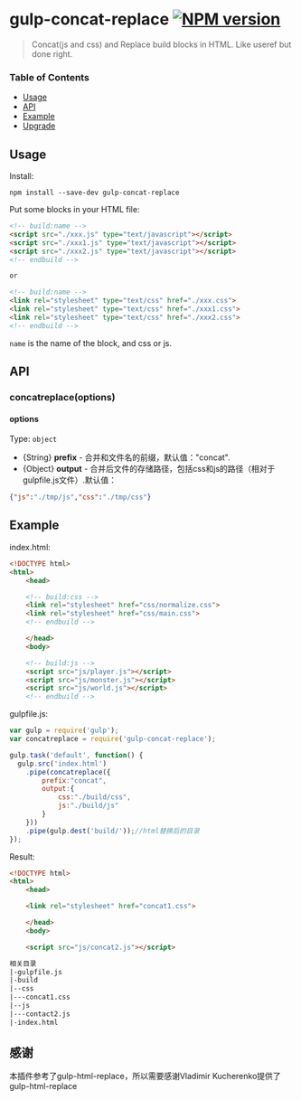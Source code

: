 # gulp-concat-replace [![NPM version][npm-image]][npm-url]

> Concat(js and css) and Replace build blocks in HTML. Like useref but done right.
 

### Table of Contents

- [Usage](#usage)
- [API](#api)
- [Example](#example)
- [Upgrade](#upgrade)


## Usage
Install:
```shell
npm install --save-dev gulp-concat-replace
```

Put some blocks in your HTML file:
```html
<!-- build:name -->
<script src="./xxx.js" type="text/javascript"></script>
<script src="./xxx1.js" type="text/javascript"></script>
<script src="./xxx2.js" type="text/javascript"></script>
<!-- endbuild -->

or 

<!-- build:name -->
<link rel="stylesheet" type="text/css" href="./xxx.css">
<link rel="stylesheet" type="text/css" href="./xxx1.css">
<link rel="stylesheet" type="text/css" href="./xxx2.css">
<!-- endbuild -->

```
`name` is the name of the block, and css or js.

## API
### concatreplace(options)

#### options
Type: `object`

- {String} **prefix** - 合并和文件名的前缀，默认值："concat".
- {Object} **output** - 合并后文件的存储路径，包括css和js的路径（相对于gulpfile.js文件）.默认值：
```json
{"js":"./tmp/js","css":"./tmp/css"}
```

## Example
index.html:

```html
<!DOCTYPE html>
<html>
    <head>

    <!-- build:css -->
    <link rel="stylesheet" href="css/normalize.css">
    <link rel="stylesheet" href="css/main.css">
    <!-- endbuild -->

    </head>
    <body>

    <!-- build:js -->
    <script src="js/player.js"></script>
    <script src="js/monster.js"></script>
    <script src="js/world.js"></script>
    <!-- endbuild -->
```

gulpfile.js:

```javascript
var gulp = require('gulp');
var concatreplace = require('gulp-concat-replace');

gulp.task('default', function() {
  gulp.src('index.html')
    .pipe(concatreplace({
    	prefix:"concat",
        output:{
        	css:"./build/css",
            js:"./build/js"
        }
    }))
    .pipe(gulp.dest('build/'));//html替换后的目录
});
```

Result:

```html
<!DOCTYPE html>
<html>
    <head>

    <link rel="stylesheet" href="concat1.css">

    </head>
    <body>

    <script src="js/concat2.js"></script>
```

```html
相关目录
|-gulpfile.js
|-build
|--css
|---concat1.css
|--js
|---contact2.js
|-index.html

```

## 感谢

本插件参考了gulp-html-replace，所以需要感谢Vladimir Kucherenko提供了gulp-html-replace

[npm-url]: https://npmjs.org/package/gulp-html-replace
[npm-image]: http://img.shields.io/npm/v/gulp-html-replace.svg


